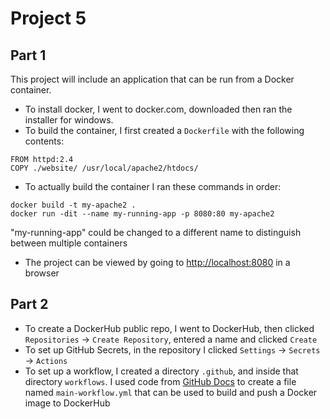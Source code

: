 # Project 5

## Part 1
This project will include an application that can be run from a Docker container.

- To install docker, I went to docker.com, downloaded then ran the installer for windows.
- To build the container, I first created a `Dockerfile` with the following contents:
```
FROM httpd:2.4
COPY ./website/ /usr/local/apache2/htdocs/
```
- To actually build the container I ran these commands in order:
```
docker build -t my-apache2 .
docker run -dit --name my-running-app -p 8080:80 my-apache2
```
"my-running-app" could be changed to a different name to distinguish between multiple containers
- The project can be viewed by going to [http://localhost:8080](http://localhost:8080) in a browser

## Part 2
- To create a DockerHub public repo, I went to DockerHub, then clicked `Repositories` -> `Create Repository`, entered a name and clicked `Create`
- To set up GitHub Secrets, in the repository I clicked `Settings` -> `Secrets` -> `Actions`
- To set up a workflow, I created a directory `.github`, and inside that directory `workflows`. I used code from [GitHub Docs](https://docs.github.com/en/actions/publishing-packages/publishing-docker-images#publishing-images-to-docker-hub) to create a file named `main-workflow.yml` that can be used to build and push a Docker image to DockerHub
